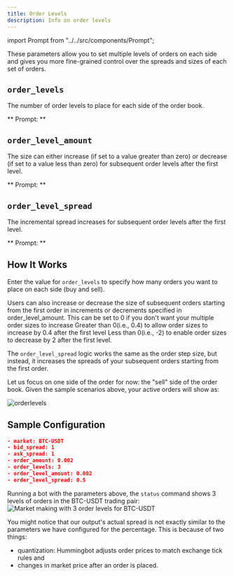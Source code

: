 ```yaml
---
title: Order Levels
description: Info on order levels
---
```




import Prompt from "../../src/components/Prompt";

These parameters allow you to set multiple levels of orders on each side and gives you more fine-grained control over the spreads and sizes of each set of orders.

## `order_levels`

The number of order levels to place for each side of the order book.

** Prompt: **

<Prompt
  prompt="How many orders do you want to place on both sides?"
  response=">>> "
/>

## `order_level_amount`

The size can either increase (if set to a value greater than zero) or decrease (if set to a value less than zero) for subsequent order levels after the first level.

** Prompt: **

<Prompt
  prompt="How much do you want to increase or decrease the order size for each additional order?"
  response=">>> "
/>

## `order_level_spread`

The incremental spread increases for subsequent order levels after the first level.

** Prompt: **

<Prompt
  prompt="Enter the price increments (as percentage) for subsequent orders?"
  response=">>> "
/>

<Callout
  type="warning"
  body="Setting `order_level_spread` to a very low number may cause multiple orders to be placed on the same price level. For example, for an asset like SNM/BTC, if you set an order interval percent of 0.4 (~0.4%) because of low asset value, the price of the next order will be rounded to the nearest price supported by the exchange, which in this case might lead to multiple orders being placed at the same price level."
/>

## How It Works

Enter the value for `order_levels` to specify how many orders you want to place on each side (buy and sell).

<Callout
  type="note"
  body="#Example#: Entering `3` places three bid and three ask orders on each side of the book, for a total of 6 orders."
/>

Users can also increase or decrease the size of subsequent orders starting from the first order in increments or decrements specified in order_level_amount. This can be set to 0 if you don't want your multiple order sizes to increase Greater than 0(i.e., 0.4) to allow order sizes to increase by 0.4 after the first level Less than 0(i.e., -2) to enable order sizes to decrease by 2 after the first level.

<Callout
  type="note"
  body="#Example#: If the order start size is `7000` and the order step size is `1000`, the second-order size is `8000`, and the third-order is `9000`."
/>

The `order_level_spread` logic works the same as the order step size, but instead, it increases the spreads of your subsequent orders starting from the first order.

<Callout
  type="note"
  body="#Example#: The spread of your first buy and sell order is `1` (1%), and your order interval amount is `2` (2%). The spread of your second order is `3` (3%), and the third-order is `5` (5%)."
/>

Let us focus on one side of the order for now: the "sell" side of the order book. Given the sample scenarios above, your active orders will show as:

![orderlevels](/assets/img/order_level_spread_amount.png)

## Sample Configuration

```json
- market: BTC-USDT
- bid_spread: 1
- ask_spread: 1
- order_amount: 0.002
- order_levels: 3
- order_level_amount: 0.002
- order_level_spread: 0.5
```

Running a bot with the parameters above, the `status` command shows 3 levels of orders in the BTC-USDT trading pair:
![Market making with 3 order levels for BTC-USDT](/assets/img/order_level_spread_amount1-new.png)

You might notice that our output's actual spread is not exactly similar to the parameters we have configured for the percentage. This is because of two things:

- quantization: Hummingbot adjusts order prices to match exchange tick rules and
- changes in market price after an order is placed.
